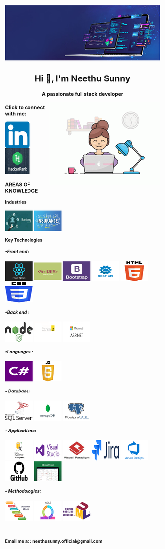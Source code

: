 ![My Image](images/Github_banner.jpg)
<h1 align="center">Hi 👋, I'm Neethu Sunny</h1>
<h3 align="center">A passionate full stack developer</h3>
<img align="right" src="https://github.com/Sunny-Neethu/Sunny-Neethu/blob/main/images/programming.gif" alt="coderImage height="650" width="360" 
</>
	

<h3 align="left">Click to connect with me:</h3>
<p align="left">
	<a href="https://linkedin.com/in/neethusunnybankingdomain" target="_blank">
		<img align="center" src="https://github.com/Sunny-Neethu/Sunny-Neethu/blob/main/images/linkedin.png" alt="neethusunnybankingdomain" height="85" width="80" />
	</a>
	<a href="https://www.hackerrank.com/neethu_sunny" target="_blank">
		<img align="center" src="https://github.com/Sunny-Neethu/Sunny-Neethu/blob/main/images/hackerrank.jfif" alt="neethu_sunny" height="85" width="80" />
	</a>
</p>

<h3 align="left">AREAS OF KNOWLEDGE</h3>
<p align="left"> 

<h4> Industries</h4>
<div display:inline block>
<img src="https://github.com/Sunny-Neethu/Sunny-Neethu/blob/main/images/banking.jfif" alt="banking-industry" width="90" height="65" /> 
<img src="https://github.com/Sunny-Neethu/Sunny-Neethu/blob/main/images/Insurance.jpg" alt="insuarnce-industry" width="90" height="65"/> 
</div>


<h4> Key Technologies</h4>

<h5>•Front end :</h5>

<div display:inline block>	
	<img src="https://github.com/Sunny-Neethu/Sunny-Neethu/blob/main/images/native.png" alt="ReactNative" width="90" height="65"/> 
	<img src="https://github.com/Sunny-Neethu/Sunny-Neethu/blob/main/images/ejs.jfif" alt="EJS" width="90" height="65"/> 
	<img src="https://github.com/Sunny-Neethu/Sunny-Neethu/blob/main/images/bootstrap.jfif" alt="Bootstrap" width="90" height="65"/> 
	<img src="https://github.com/Sunny-Neethu/Sunny-Neethu/blob/main/images/rest%20api.png" alt="Restful API" width="90" height="65"/> 
	<img src="https://github.com/Sunny-Neethu/Sunny-Neethu/blob/main/images/htmlpng.png" alt="HTML" width="90" height="65"/> 
	<img src="https://github.com/Sunny-Neethu/Sunny-Neethu/blob/main/images/css.png" alt="CSS" width="90" height="65"/> 
</div>
<h5>•Back end :</h5>  
<div display:inline block>
	<img src="https://github.com/Sunny-Neethu/Sunny-Neethu/blob/main/images/nodejs.png" alt="NodeJS" width="90" height="65"/> 
	<img src="https://github.com/Sunny-Neethu/Sunny-Neethu/blob/main/images/express.png" alt="Express" width="90" height="65"/> 
	<img src="https://github.com/Sunny-Neethu/Sunny-Neethu/blob/main/images/asp.png" alt="ASP.NET" width="90" height="65"/> 
</div>

<h5>•Languages :</h5> 
<div display:inline block>
	<img src="https://github.com/Sunny-Neethu/Sunny-Neethu/blob/main/images/c%23.png" alt="C#" width="90" height="65"/> 
	<img src="https://github.com/Sunny-Neethu/Sunny-Neethu/blob/main/images/javascript.png" alt="Javascript" width="90" height="65"/> 
</div>	



<h5>•	Database:</h5> 
<div display:inline block>
	<img src="https://github.com/Sunny-Neethu/Sunny-Neethu/blob/main/images/mssql.png" alt="MSSQL" width="90" height="65"/> 
	<img src="https://github.com/Sunny-Neethu/Sunny-Neethu/blob/main/images/mongo.png" alt="MongoDB" width="90" height="65"/> 
	<img src="https://github.com/Sunny-Neethu/Sunny-Neethu/blob/main/images/postgres.png" alt="Postgres" width="90" height="65"/> 

</div>
<h5>•	Applications:</h5>
<div display:inline block>
	<img src="https://github.com/Sunny-Neethu/Sunny-Neethu/blob/main/images/ssms.png" alt="SSMS" width="90" height="65"/> 
	<img src="https://github.com/Sunny-Neethu/Sunny-Neethu/blob/main/images/studio.png" alt="Studio" width="90" height="65"/> 
	<img src="https://github.com/Sunny-Neethu/Sunny-Neethu/blob/main/images/paradigm.jfif" alt="Paradigm" width="90" height="65"/> 
	<img src="https://github.com/Sunny-Neethu/Sunny-Neethu/blob/main/images/jira.png" alt="Jira" width="90" height="65"/> 
	<img src="https://github.com/Sunny-Neethu/Sunny-Neethu/blob/main/images/devops.png" alt="Azure Devops" width="90" height="65"/> 
	<img src="https://github.com/Sunny-Neethu/Sunny-Neethu/blob/main/images/github.png" alt="Github" width="90" height="65"/> 
	<img src="https://github.com/Sunny-Neethu/Sunny-Neethu/blob/main/images/project.jfif" alt="MSProject" width="90" height="65"/> 
</div>
<h5>•	Methodologies:</h5>
<div display:inline block>
	<img src="https://github.com/Sunny-Neethu/Sunny-Neethu/blob/main/images/waterfall.png" alt="Waterfall" width="90" height="65"/> 
	<img src="https://github.com/Sunny-Neethu/Sunny-Neethu/blob/main/images/agile.png" alt="Agile" width="90" height="65"/> 
	<img src="https://github.com/Sunny-Neethu/Sunny-Neethu/blob/main/images/uml.png" alt="UML" width="90" height="65"/> 
	
</div>
<br>
<br>
<h4>Email me at : neethusunny.official@gmail.com</h4>
</p>
